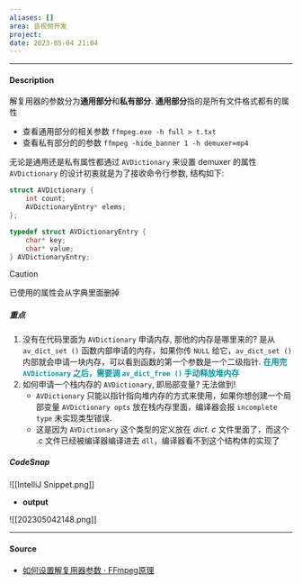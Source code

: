```yaml
---
aliases: []
area: 音视频开发
project: 
date: 2023-05-04 21:04
---
```

---
#### Description
解复用器的参数分为**通用部分**和**私有部分**. **通用部分**指的是所有文件格式都有的属性
- 查看通用部分的相关参数
    `ffmpeg.exe -h full > t.txt`
- 查看私有部分的的参数
    `ffmpeg -hide_banner 1 -h demuxer=mp4`

无论是通用还是私有属性都通过 `AVDictionary` 来设置 demuxer 的属性
`AVDictionary` 的设计初衷就是为了接收命令行参数, 结构如下:
```cpp
struct AVDictionary {
    int count;
    AVDictionaryEntry* elems;
};

typedef struct AVDictionaryEntry {
    char* key;
    char* value;
} AVDictionaryEntry;
```
> [!caution] 
> 已使用的属性会从字典里面删掉

##### 重点
1. 没有在代码里面为 `AVDictionary` 申请内存, 那他的内存是哪里来的?
    是从 `av_dict_set ()` 函数内部申请的内存，如果你传 `NULL` 给它，`av_dict_set ()` 内部就会申请一块内存，可以看到函数的第一个参数是一个二级指针.
    **<font color="#0593A2">在用完 `AVDictionary` 之后，需要调 `av_dict_free ()` 手动释放堆内存</font>**
1. 如何申请一个栈内存的 `AVDictionary`, 即局部变量?
    无法做到!
    -  `AVDictionary` 只能以指针指向堆内存的方式来使用，如果你想创建一个局部变量 `AVDictionary opts` 放在栈内存里面，编译器会报 `incomplete type` 未实现类型错误.
    - 这是因为 `AVDictionary` 这个类型的定义放在 *dict. c* 文件里面了，而这个 .c 文件已经被编译器编译进去 `dll`，编译器看不到这个结构体的实现了

##### CodeSnap
![[IntelliJ Snippet.png]]
- **output**

![[202305042148.png]]

---
#### Source
- [如何设置解复用器参数 · FFmpeg原理](https://ffmpeg.xianwaizhiyin.net/api-ffmpeg/demuxer_args.html)